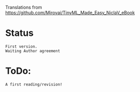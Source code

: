 Translations from https://github.com/Mjrovai/TinyML_Made_Easy_NiclaV_eBook

# Status
	First version.
	Waiting Author agreement
# ToDo:
	A first reading/revision!
